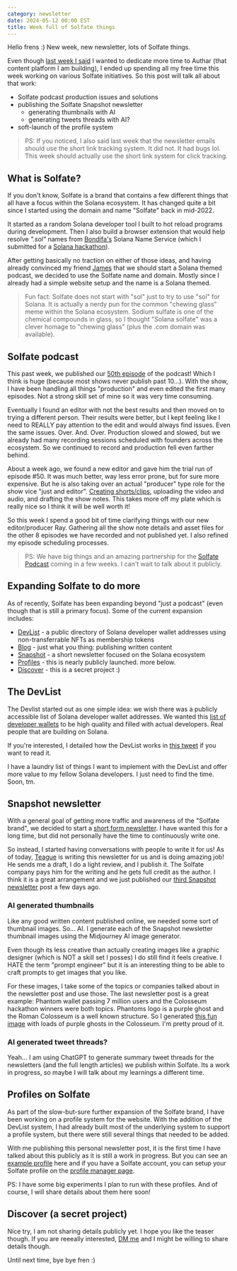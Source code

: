 ```yaml
---
category: newsletter
date: 2024-05-12 00:00 EST
title: Week full of Solfate things
---
```


Hello frens :) New week, new newsletter, lots of Solfate things.

Even though
[last week I said](https://nick.af/blog/2024-05-05-analytics-for-websites-and-emails)
I wanted to dedicate more time to Authar (that content platform I am building),
I ended up spending all my free time this week working on various Solfate
initiatives. So this post will talk all about that work:

- Solfate podcast production issues and solutions
- publishing the Solfate Snapshot newsletter
  - generating thumbnails with AI
  - generating tweets threads with AI?
- soft-launch of the profile system

> PS: If you noticed, I also said last week that the newsletter emails should
> use the short link tracking system. It did not. It had bugs lol. This week
> should actually use the short link system for click tracking.

## What is Solfate?

If you don't know, Solfate is a brand that contains a few different things that
all have a focus within the Solana ecosystem. It has changed quite a bit since I
started using the domain and name "Solfate" back in mid-2022.

It started as a random Solana developer tool I built to hot reload programs
during development. Then I also build a browser extension that would help
resolve _".sol"_ names from [Bondifa's](https://bonfida.org) Solana Name Service
(which I submitted for a [Solana hackathon](https://solana.com/hackathon)).

After getting basically no traction on either of those ideas, and having already
convinced my friend [James](https://twitter.com/jamesrp13) that we should start
a Solana themed podcast, we decided to use the Solfate name and domain. Mostly
since I already had a simple website setup and the name is a Solana themed.

> Fun fact: Solfate does not start with "sol" just to try to use "sol" for
> Solana. It is actually a nerdy pun for the common "chewing glass" meme within
> the Solana ecosystem. Sodium sulfate is one of the chemical compounds in
> glass, so I thought "Solana solfate" was a clever homage to "chewing glass"
> (plus the .com domain was available).

## Solfate podcast

This past week, we published our [50th episode](https://solfate.com/podcast/50)
of the podcast! Which I think is huge (because most shows never publish past
10...). With the show, I have been handling all things "production" and even
edited the first many episodes. Not a strong skill set of mine so it was very
time consuming.

Eventually I found an editor with not the best results and then moved on to
trying a different person. Their results were better, but I kept feeling like I
need to REALLY pay attention to the edit and would always find issues. Even the
same issues. Over. And. Over. Production slowed and slowed, but we already had
many recording sessions scheduled with founders across the ecosystem. So we
continued to record and production fell even farther behind.

About a week ago, we found a new editor and gave him the trial run of episode
#50. It was much better, way less error prone, but for sure more expensive. But
he is also taking over an actual "producer" type role for the show vice "just
and editor". [Creating shorts/clips](https://youtube.com/@SolfatePod), uploading
the video and audio, and drafting the show notes. This takes more off my plate
which is really nice so I think it will be well worth it!

So this week I spend a good bit of time clarifying things with our new
editor/producer Ray. Gathering all the show note details and asset files for the
other 8 episodes we have recorded and not published yet. I also refined my
episode scheduling processes.

> PS: We have big things and an amazing partnership for the
> [Solfate Podcast](https://twitter.com/SolfatePod) coming in a few weeks. I
> can't wait to talk about it publicly.

## Expanding Solfate to do more

As of recently, Solfate has been expanding beyond "just a podcast" (even though
that is still a primary focus). Some of the current expansion includes:

- [DevList](https://solfate.com/devlist) - a public directory of Solana
  developer wallet addresses using non-transferrable NFTs as membership tokens
- [Blog](https://solfate.com/blog) - just what you thing: publishing written
  content
- [Snapshot](https://solfate.com/snapshot) - a short newsletter focused on the
  Solana ecosystem
- [Profiles](https://solfate.com/nickfrosty) - this is nearly publicly launched.
  more below.
- [Discover](https://twitter.com/SolfateHQ) - this is a secret project :)

## The DevList

The Devlist started out as one simple idea: we wish there was a publicly
accessible list of Solana developer wallet addresses. We wanted this
[list of developer wallets](https://solfate.com/blog/devlist-launch) to be high
quality and filled with actual developers. Real people that are building on
Solana.

If you're interested, I detailed how the DevList works in
[this tweet](https://twitter.com/SolfateHQ/status/1743314461320978597) if you
want to read it.

I have a laundry list of things I want to implement with the DevList and offer
more value to my fellow Solana developers. I just need to find the time. Soon,
tm.

## Snapshot newsletter

With a general goal of getting more traffic and awareness of the "Solfate
brand", we decided to start a
[short form newsletter](https://solfate.com/snapshot). I have wanted this for a
long time, but did not personally have the time to continuously write one.

So instead, I started having conversations with people to write it for us! As of
today, [Teague](https://twitter.com/teaguesol) is writing this newsletter for us
and is doing amazing job! He sends me a draft, I do a light review, and I
publish it. The Solfate company pays him for the writing and he gets full credit
as the author. I think it is a great arrangement and we just published our
[third Snapshot newsletter](https://solfate.com/snapshot/phantoms-7m-milestone-colosseum-hackathon-winners-gameshift-partners-with-google-3)
post a few days ago.

### AI generated thumbnails

Like any good written content published online, we needed some sort of thumbnail
images. So... AI. I generate each of the Snapshot newsletter thumbnail images
using the Midjourney AI image generator.

Even though its less creative than actually creating images like a graphic
designer (which is NOT a skill set I posses) I do still find it feels creative.
I HATE the term "prompt engineer" but it is an interesting thing to be able to
craft prompts to get images that you like.

For these images, I take some of the topics or companies talked about in the
newsletter post and use those. The last newsletter post is a great example:
Phantom wallet passing 7 million users and the Colosseum hackathon winners were
both topics. Phantoms logo is a purple ghost and the Roman Colosseum is a well
known structure. So I generated
[this fun image](https://twitter.com/SolfateHQ/status/1789016748987150440) with
loads of purple ghosts in the Colosseum. I'm pretty proud of it.

### AI generated tweet threads?

Yeah... I am using ChatGPT to generate summary tweet threads for the newsletters
(and the full length articles) we publish within Solfate. Its a work in
progress, so maybe I will talk about my learnings a different time.

## Profiles on Solfate

As part of the slow-but-sure further expansion of the Solfate brand, I have been
working on a profile system for the website. With the addition of the DevList
system, I had already built most of the underlying system to support a profile
system, but there were still several things that needed to be added.

With me publishing this personal newsletter post, it is the first time I have
talked about this publicly as it is still a work in progress. But you can see an
[example profile](https://solfate.com/nickfrosty) here and if you have a Solfate
account, you can setup your Solfate profile on the
[profile manager page](https://solfate.com/settings/profile).

PS: I have some big experiments I plan to run with these profiles. And of
course, I will share details about them here soon!

## Discover (a secret project)

Nice try, I am not sharing details publicly yet. I hope you like the teaser
though. If you are reeeally interested, [DM me](https://twitter.com/nickfrosty)
and I might be willing to share details though.

Until next time, bye bye fren :)
